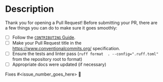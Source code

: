 # Description

Thank you for opening a Pull Request!
Before submitting your PR, there are a few things you can do to make sure it goes smoothly:

- [ ] Follow the [`CONTRIBUTING` Guide](https://github.com/google/A2A/blob/main/CONTRIBUTING.md).
- [ ] Make your Pull Request title in the <https://www.conventionalcommits.org/> specification.
- [ ] Ensure the tests and linter pass (`ruff format  . --config=".ruff.toml"` from the repository root to format)
- [ ] Appropriate docs were updated (if necessary)

Fixes #<issue_number_goes_here> 🦕
